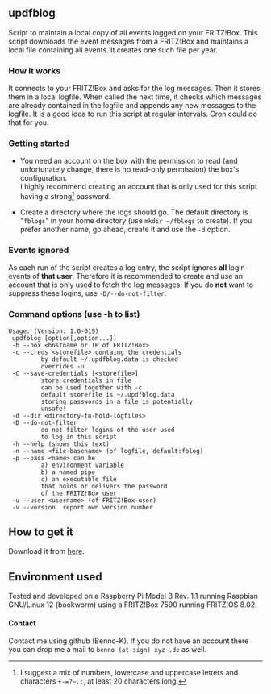 ## updfblog
Script to maintain a local copy of all events logged on your FRITZ!Box.
This script downloads the event messages from a
FRITZ!Box and maintains a local file containing all
events. It creates one such file per year.

### How it works
It connects to your FRITZ!Box and asks for the log messages. Then it stores them in a local logfile. When called the next time, it checks which messages are already contained in the logfile and appends any new messages to the logfile.
It is a good idea to run this script at regular intervals. Cron could do that for you.


### Getting started

- You need an account on the box with the permission
to read (and unfortunately change, there is no read-only permission) the box's configuration. <br/> I highly recommend creating an account that is only used for this script having a strong[^1] password.
[^1]: I suggest a mix of numbers, lowercase and uppercase letters and characters `+-=?~.:`, at least 20 characters long.

- Create a directory where the logs should go. The default directory is "`fblogs`" in your home directory (use `mkdir ~/fblogs` to create). If you prefer another name, go ahead, create it and use the `-d` option.

### Events ignored
As each run of the script creates a log entry, the
script ignores **all** login-events of **that user**. Therefore it is recommended to create and use an account that is only used to fetch the log messages. If you do **not** want to suppress these logins, use `-D/--do-not-filter`.
 
 ### Command options (use -h to list)
 ```
 Usage: (Version: 1.0-019)
  updfblog [option[,option...]]
  -b --box <hostname or IP of FRITZ!Box>
  -c --creds <storefile> containg the credentials
          by default ~/.updfblog.data is checked
          overrides -u
  -C --save-credentials [<storefile>]
          store credentials in file
          can be used together with -c
          default storefile is ~/.updfblog.data
          storing passwords in a file is potentially
          unsafe!
  -d --dir <directory-to-hold-logfiles>
  -D --do-not-filter
          do not filter logins of the user used
          to log in this script
  -h --help (shows this text)
  -n --name <file-basename> (of logfile, default:fblog)
  -p --pass <name> can be
          a) environment variable
          b) a named pipe
          c) an executable file
          that holds or delivers the password
          of the FRITZ!Box user
  -u --user <username> (of FRITZ!Box-user)
  -v --version  report own version number
  ```

## How to get it
Download it from [here](https://raw.githubusercontent.com/Benno-K/PublicScripts/refs/heads/main/updfblog).

## Environment used

Tested and developed on a Raspberry Pi Model B Rev. 1.1 running Raspbian GNU/Linux 12 (bookworm) using a FRITZ!Box 7590 running FRITZ!OS 8.02.

#### Contact 
Contact me using github (Benno-K). If you do not have an account  there you can drop me a mail to `benno (at-sign) xyz .de` as well.